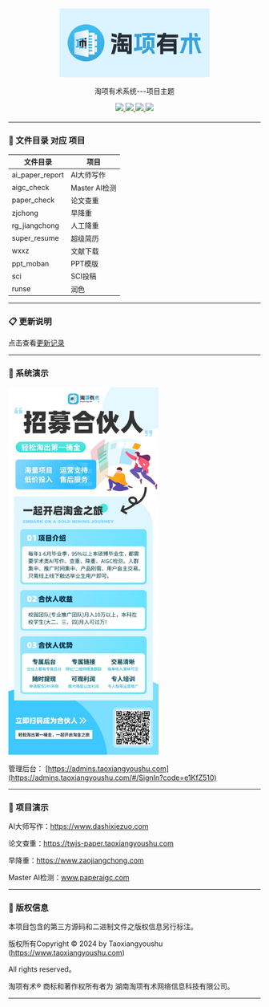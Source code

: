 
#

<div align="center" >
    <img src="logo.png" width="300"/>
</div>
<div align="center">

淘项有术系统---项目主题

</div>

<div align="center" >
    <a href="https://admins.taoxiangyoushu.com/#/SignIn?code=e1KfZ510">
        <img src="https://img.shields.io/badge/Licence-apache2.0-green.svg?style=flat" />
    </a>
    <a href="https://admins.taoxiangyoushu.com/#/SignIn?code=e1KfZ510">
        <img src="https://img.shields.io/badge/Language-HTML & PHP-orange.svg" />
    </a>
    <a href="https://admins.taoxiangyoushu.com/#/SignIn?code=e1KfZ510">
        <img src="https://img.shields.io/badge/Edition-1.0-blue.svg" />
    </a>
     <a href="https://github.com/taoxiangyoushu/tx_themes/archive/refs/heads/main.zip">
        <img src="https://img.shields.io/badge/Download-100MB-red.svg" />
    </a>
</div>

#### 

---

### 📝 文件目录 对应 项目

| 文件目录            | 项目          |
|-----------------|-------------|
| ai_paper_report | AI大师写作      |
| aigc_check      | Master AI检测 |
| paper_check     | 论文查重        |
| zjchong         | 早降重         |
| rg_jiangchong   | 人工降重        |
| super_resume    | 超级简历        |
| wxxz            | 文献下载        |
| ppt_moban       | PPT模版       |
| sci             | SCI投稿       |
| runse           | 润色          |

---

### 📋 更新说明

点击查看<a href="https://admins.taoxiangyoushu.com/#/list/update" target="_blank">更新记录</a>

---
###  📱 系统演示

<a href="https://admins.taoxiangyoushu.com/#/SignIn?code=e1KfZ510"><img src="hb.jpg" width="300" /></a>


管理后台： [https://admins.taoxiangyoushu.com](https://admins.taoxiangyoushu.com/#/SignIn?code=e1KfZ510)

---

###  📱 项目演示

AI大师写作：https://www.dashixiezuo.com

论文查重：https://twjs-paper.taoxiangyoushu.com

早降重：https://www.zaojiangchong.com

Master AI检测：www.paperaigc.com

---

###  💾 版权信息

本项目包含的第三方源码和二进制文件之版权信息另行标注。

版权所有Copyright © 2024 by Taoxiangyoushu (https://www.taoxiangyoushu.com)

All rights reserved。

淘项有术® 商标和著作权所有者为 湖南淘项有术网络信息科技有限公司。



---